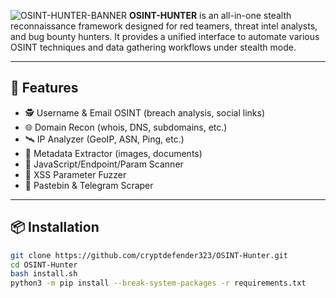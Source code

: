 ![OSINT-HUNTER-BANNER](https://github.com/user-attachments/assets/a8a596fd-a7c4-40fb-9042-42d8129ac0d3)
**OSINT-HUNTER** is an all-in-one stealth reconnaissance framework designed for red teamers, threat intel analysts, and bug bounty hunters. It provides a unified interface to automate various OSINT techniques and data gathering workflows under stealth mode.

---

## 🚀 Features

- 🕵️ Username & Email OSINT (breach analysis, social links)
- 🌐 Domain Recon (whois, DNS, subdomains, etc.)
- 🛰️ IP Analyzer (GeoIP, ASN, Ping, etc.)
- 🧠 Metadata Extractor (images, documents)
- 🔎 JavaScript/Endpoint/Param Scanner
- 🧬 XSS Parameter Fuzzer
- 🧼 Pastebin & Telegram Scraper

---

## 📦 Installation

```bash
git clone https://github.com/cryptdefender323/OSINT-Hunter.git
cd OSINT-Hunter
bash install.sh
python3 -m pip install --break-system-packages -r requirements.txt
